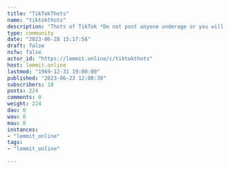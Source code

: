 ```yaml
---
title: "TikTokThots" 
name: "tiktokthots"
description: "Thots of TikTok *Do not post anyone underage or you will get permanently banned*."
type: community
date: "2023-06-28 15:17:56"
draft: false
nsfw: false
actor_id: "https://lemmit.online/c/tiktokthots"
host: lemmit.online
lastmod: "1969-12-31 19:00:00"
published: "2023-06-23 12:08:38"
subscribers: 18
posts: 224
comments: 0
weight: 224
dau: 0
wau: 0
mau: 0
instances:
- "lemmit_online"
tags: 
- "lemmit_online"

---
```

